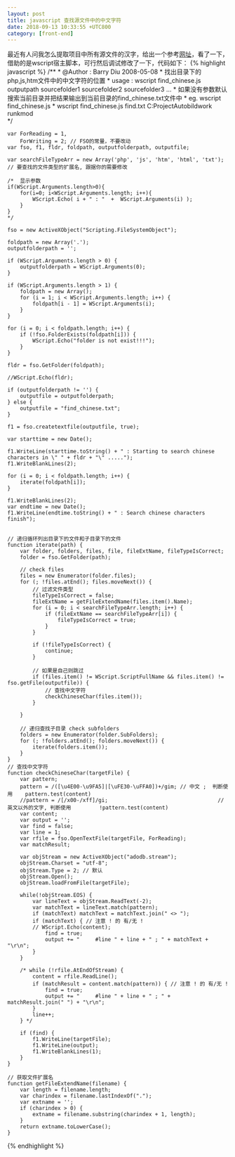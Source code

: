 ```yaml
---
layout: post
title: javascript 查找源文件中的中文字符
date: 2018-09-13 10:33:55 +UTC800
category: [front-end]
---
```


最近有人问我怎么提取项目中所有源文件的汉字，给出一个参考[网址](https://blog.csdn.net/barrydiu/article/details/2414717)，看了一下，借助的是wscript宿主脚本，可行然后调试修改了一下，代码如下：
{% highlight javascript %}
    /**
    * @Author : Barry Diu  2008-05-08
    * 找出目录下的php,js,htm文件中的中文字符的位置
    *  usage : wscript find_chinese.js  outputpath sourcefolder1 sourcefolder2 sourcefolder3 ...
    *  如果没有参数默认 搜索当前目录并把结果输出到当前目录的find_chinese.txt文件中
    *  eg.   wscript find_chinese.js
    *          wscript find_chinese.js   find.txt  C:ProjectAutobildwork runkmod  
    */

    var ForReading = 1,
        ForWriting = 2; // FSO的常量，不要改动
    var fso, f1, fldr, foldpath, outputfolderpath, outputfile;

    var searchFileTypeArr = new Array('php', 'js', 'htm', 'html', 'txt'); // 要查找的文件类型的扩展名, 跟据你的需要修改

    /*  显示参数
    if(WScript.Arguments.length>0){
        for(i=0; i<WScript.Arguments.length; i++){
            WScript.Echo( i + " : "  +  WScript.Arguments(i) );
        }
    }
    */

    fso = new ActiveXObject("Scripting.FileSystemObject");

    foldpath = new Array('.');
    outputfolderpath = '';

    if (WScript.Arguments.length > 0) {
        outputfolderpath = WScript.Arguments(0);
    }

    if (WScript.Arguments.length > 1) {
        foldpath = new Array();
        for (i = 1; i < WScript.Arguments.length; i++) {
            foldpath[i - 1] = WScript.Arguments(i);
        }
    }

    for (i = 0; i < foldpath.length; i++) {
        if (!fso.FolderExists(foldpath[i])) {
            WScript.Echo("folder is not exist!!!");
        }
    }

    fldr = fso.GetFolder(foldpath);

    //WScript.Echo(fldr);

    if (outputfolderpath != '') {
        outputfile = outputfolderpath;
    } else {
        outputfile = "find_chinese.txt";
    }

    f1 = fso.createtextfile(outputfile, true);

    var starttime = new Date();

    f1.WriteLine(starttime.toString() + " : Starting to search chinese characters in \" " + fldr + "\" .....");
    f1.WriteBlankLines(2);

    for (i = 0; i < foldpath.length; i++) {
        iterate(foldpath[i]);
    }

    f1.WriteBlankLines(2);
    var endtime = new Date();
    f1.WriteLine(endtime.toString() + " : Search chinese characters finish");


    // 递归循环列出目录下的文件和子目录下的文件
    function iterate(path) {
        var folder, folders, files, file, fileExtName, fileTypeIsCorrect;
        folder = fso.GetFolder(path);

        // check files
        files = new Enumerator(folder.files);
        for (; !files.atEnd(); files.moveNext()) {
            // 过滤文件类型
            fileTypeIsCorrect = false;
            fileExtName = getFileExtendName(files.item().Name);
            for (i = 0; i < searchFileTypeArr.length; i++) {
                if (fileExtName == searchFileTypeArr[i]) {
                    fileTypeIsCorrect = true;
                }
            }

            if (!fileTypeIsCorrect) {
                continue;
            }

            // 如果是自己则跳过
            if (files.item() != WScript.ScriptFullName && files.item() != fso.getFile(outputfile)) {
                // 查找中文字符
                checkChineseChar(files.item());
            }

        }

        // 递归查找子目录 check subfolders
        folders = new Enumerator(folder.SubFolders);
        for (; !folders.atEnd(); folders.moveNext()) {
            iterate(folders.item());
        }
    }
    // 查找中文字符
    function checkChineseChar(targetFile) {
        var pattern;
        pattern = /([\u4E00-\u9FA5]|[\uFE30-\uFFA0])+/gim; // 中文 ;  判断使用    pattern.test(content)
        //pattern = /[/x00-/xff]/gi;                                   // 英文以外的文字, 判断使用         !pattern.test(content)
        var content;
        var output = '';
        var find = false;
        var line = 1;
        var rfile = fso.OpenTextFile(targetFile, ForReading);
        var matchResult;
        
        var objStream = new ActiveXObject("adodb.stream");
        objStream.Charset = "utf-8";
        objStream.Type = 2; // 默认
        objStream.Open();
        objStream.loadFromFile(targetFile);
        
        while(!objStream.EOS) {
            var lineText = objStream.ReadText(-2);
            var matchText = lineText.match(pattern);
            if (matchText) matchText = matchText.join(" <> ");
            if (matchText) { // 注意 ! 的 有/无 !
            // WScript.Echo(content);
                find = true;
                output += "     #line " + line + " ; " + matchText + "\r\n";
            }
        }

        /* while (!rfile.AtEndOfStream) {
            content = rfile.ReadLine();
            if (matchResult = content.match(pattern)) { // 注意 ! 的 有/无 !
                find = true;
                output += "     #line " + line + " ; " + matchResult.join(" ") + "\r\n";
            }
            line++;
        } */

        if (find) {
            f1.WriteLine(targetFile);
            f1.WriteLine(output);
            f1.WriteBlankLines(1);
        }
    }

    // 获取文件扩展名
    function getFileExtendName(filename) {
        var length = filename.length;
        var charindex = filename.lastIndexOf(".");
        var extname = '';
        if (charindex > 0) {
            extname = filename.substring(charindex + 1, length);
        }
        return extname.toLowerCase();
    }
{% endhighlight %}